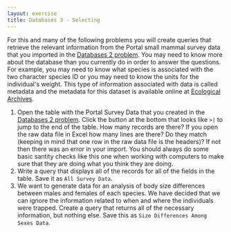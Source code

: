 ```yaml
---
layout: exercise
title: Databases 3 - Selecting
---
```


For this and many of the following problems you will create queries that
retrieve the relevant information from the Portal small mammal survey data that
you imported in the [Databases 2 problem](databases-2-problem). You may need to
know more about the database than you currently do in order to answer the
questions. For example, you may need to know what species is associated with the
two character species ID or you may need to know the units for the individual's
weight. This type of information associated with data is called metadata and the
metadata for this dataset is available online at
[Ecological Archives](http://esapubs.org/archive/ecol/E090/118/metadata.htm).

1.  Open the table with the Portal Survey Data that you created in the
    [Databases 2 problem](databases-2-problem). Click the button at the bottom
    that looks like `>|` to jump to the end of the table. How many records are
    there? If you open the raw data file in Excel how many lines are there? Do
    they match (keeping in mind that one row in the raw data file is the
    headers)? If not then there was an error in your import. You should always
    do some basic santity checks like this one when working with computers to
    make sure that they are doing what you think they are doing.
2.  Write a query that displays all of the records for all of the fields
    in the table. Save it as `All Survey Data`.
3.  We want to generate data for an analysis of body size differences
    between males and females of each species. We have decided that we
    can ignore the information related to when and where the individuals
    were trapped. Create a query that returns all of the necessary
    information, but nothing else. Save this as `Size Differences Among
    Sexes Data`.
